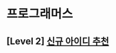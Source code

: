 # 프로그래머스 
## [Level 2] [신규 아이디 추천][link]

[link]: https://programmers.co.kr/learn/courses/30/lessons/72410
